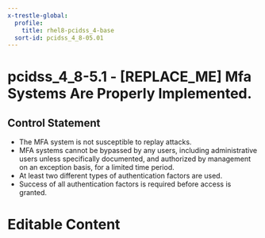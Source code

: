 ```yaml
---
x-trestle-global:
  profile:
    title: rhel8-pcidss_4-base
  sort-id: pcidss_4_8-05.01
---
```


# pcidss_4_8-5.1 - \[REPLACE_ME\] Mfa Systems Are Properly Implemented.

## Control Statement

- The MFA system is not susceptible to replay attacks.
- MFA systems cannot be bypassed by any users, including administrative users unless
specifically documented, and authorized by management on an exception basis, for a limited
time period.
- At least two different types of authentication factors are used.
- Success of all authentication factors is required before access is granted.

# Editable Content

<!-- Make additions and edits below -->
<!-- The above represents the contents of the control as received by the profile, prior to additions. -->
<!-- If the profile makes additions to the control, they will appear below. -->
<!-- The above markdown may not be edited but you may edit the content below, and/or introduce new additions to be made by the profile. -->
<!-- If there is a yaml header at the top, parameter values may be edited. Use --set-parameters to incorporate the changes during assembly. -->
<!-- The content here will then replace what is in the profile for this control, after running profile-assemble. -->
<!-- The current profile has no added parts for this control, but you may add new ones here. -->
<!-- Each addition must have a heading either of the form ## Control my_addition_name -->
<!-- or ## Part a. (where the a. refers to one of the control statement labels.) -->
<!-- "## Control" parts are new parts added after the statement part. -->
<!-- "## Part" parts are new parts added into the top-level statement part with that label. -->
<!-- Subparts may be added with nested hash levels of the form ### My Subpart Name -->
<!-- underneath the parent ## Control or ## Part being added -->
<!-- See https://oscal-compass.github.io/compliance-trestle/tutorials/ssp_profile_catalog_authoring/ssp_profile_catalog_authoring for guidance. -->

